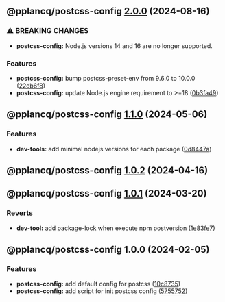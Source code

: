 ## @pplancq/postcss-config [2.0.0](https://github.com/pplancq/dev-tools/compare/@pplancq/postcss-config@1.1.0...@pplancq/postcss-config@2.0.0) (2024-08-16)

### ⚠ BREAKING CHANGES

* **postcss-config:** Node.js versions 14 and 16 are no longer supported.

### Features

* **postcss-config:** bump postcss-preset-env from 9.6.0 to 10.0.0 ([22eb6f8](https://github.com/pplancq/dev-tools/commit/22eb6f862bc13bd9cf01a0d6e0820efcb4586c39))
* **postcss-config:** update Node.js engine requirement to >=18 ([0b3fa49](https://github.com/pplancq/dev-tools/commit/0b3fa4994673fb4bcdbbb973b15e7d39e3a542df))

## @pplancq/postcss-config [1.1.0](https://github.com/pplancq/dev-tools/compare/@pplancq/postcss-config@1.0.2...@pplancq/postcss-config@1.1.0) (2024-05-06)


### Features

* **dev-tools:** add minimal nodejs versions for each package ([0d8447a](https://github.com/pplancq/dev-tools/commit/0d8447a6f4e26ff9cb28baac8434020156d5dac0))

## @pplancq/postcss-config [1.0.2](https://github.com/pplancq/dev-tools/compare/@pplancq/postcss-config@1.0.1...@pplancq/postcss-config@1.0.2) (2024-04-16)

## @pplancq/postcss-config [1.0.1](https://github.com/pplancq/dev-tools/compare/@pplancq/postcss-config@1.0.0...@pplancq/postcss-config@1.0.1) (2024-03-20)


### Reverts

* **dev-tool:** add package-lock when execute npm postversion ([1e83fe7](https://github.com/pplancq/dev-tools/commit/1e83fe7ee8d2529ce3b85e1abb56968171ee01ff))

## @pplancq/postcss-config 1.0.0 (2024-02-05)


### Features

* **postcss-config:** add default config for postcss ([10c8735](https://github.com/pplancq/dev-tools/commit/10c8735da8534d4f7d2738e0e9774692462b9083))
* **postcss-config:** add script for init postcss config ([5755752](https://github.com/pplancq/dev-tools/commit/57557527426e48c848a593ea3f12d61224c29466))
